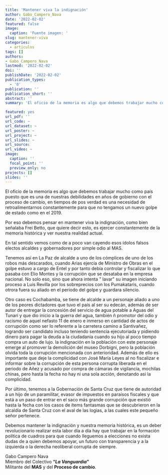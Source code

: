 ```yaml
---
title: 'Mantener viva la indignación'
author: Gabo_Campero_Nava
date: '2022-02-02'
featured: false
image:
  caption: 'Fuente imagen: '
slug: mantener-viva
categories:
  - articulos
tags: []
authors:
- Gabo_Campero_Nava
lastmod: '2022-02-02'
doi: ''
publishDate: '2022-02-02'
publication_types:
  - '0'
publication: ''
publication_short: ''
abstract: ''
summary: 'El oficio de la memoria es algo que debemos trabajar mucho como país puesto que es una de nuestras debilidades en años de gobierno con el proceso de cambio'

featured: yes
url_pdf: ''
url_code: ~
url_dataset: ~
url_poster: ~
url_project: ~
url_slides: ~
url_source: 
url_video: ~
image:
  caption: ''
  focal_point: ''
  preview_only: no
projects: []
slides: ''
---
```


El oficio de la memoria es algo que debemos trabajar mucho como país puesto que es una de nuestras debilidades en años de gobierno con el proceso de cambio, en tiempos de pos verdad es una necesidad de retroalimentarnos constantemente para que no tengamos un nuevo golpe de estado como en el 2019.

Por eso debemos pensar en mantener viva la indignación, como bien señalaba Frei Betto, que quiere decir esto, es ejercer constantemente de la memoria histórica y ver nuestra realidad actual.

En tal sentido vemos como de a poco van cayendo esos ídolos falsos electos alcaldes y gobernadores por simple odio al MAS.

Tenemos así en La Paz de alcalde a uno de los cómplices de uno de los robos más descarados, cuando Arias ejercía de Ministro de Obras en el golpe estuvo a cargo de Entel y por tanto debía controlar y fiscalizar lo que pasaba con Elio Montes y la corrupción que se desataba en la empresa nacional. No solo eso, sino que ahora intenta " lavar" su imagen iniciando proceso a Luis Revilla por los sobreprecios con los Pumakataris, cuando otrora fuera su aliado en el periodo del golpe y guardara silencio.

Otro caso es Cochabamba, se tiene de alcalde a un personaje aliado a uno de los peores dictadores que tuvo el país al ser su edecán, además de ser autor de entregar la concesión del servicio de agua potable a Aguas del Tunari y que dio inicio a la guerra del agua, también ñ promotor del odio y racismo de aquel nefasto 11 de enero e inmerso en cantidad de actos de corrupción como ser lo referente a la carretera camino a Santivañez, logrando ser candidato incluso teniendo sentencia ejecutoriada y pidiendo dinero para pagar la deuda a la ciudadanía cuando su hijo al poco tiempo compra un auto de lujo. la indignación en la población con este personaje emerge al promover la demolición del museo Dorbigni, pero la población olvida toda la corrupción mencionada con anterioridad. Además de ello es importante que deje la complicidad con José María Leyes al no fiscalizar e informar sobre la corrupción de esta persona corrupta liberada en el periodo de Añez y acusado por compra de cámaras de vigilancia, mochilas chinas, pero hasta la fecha no hay ni una sola acción, denotando asi la complicidad.

Por último, tenemos a la Gobernación de Santa Cruz que tiene de autoridad a un hijo de un paramilitar, evasor de impuestos en paraísos fiscales y que está a un paso de entrar en el saco más grande corrupción que existió hasta la fecha con los casos de ítems fantasmas que se descubrieron en la alcaldía de Santa Cruz con el aval de las logias, a las cuales este pequeño señor pertenece.

Debemos mantener la indignación y nuestra memoria histórica, es un deber revolucionario realizar esta labor día a día hay que trabajar en la formación política de cuadros para que cuando lleguemos a elecciones no exista dudas de a quien debemos apoyar, un futuro con transparencia y a la izquierda o la derecha neoliberal corrupta de siempre.

Gabo Campero Nava<br>
Miembro del Colectivo **“*La Vanguardia*”**<br>
Militante del **MAS** y del **Proceso de cambio**.<br>
